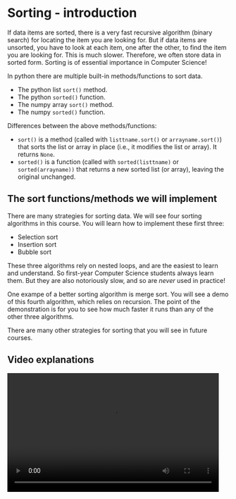 # Sorting - introduction

If data items are sorted, there is a very fast recursive algorithm (binary search) for locating the item you are looking for. But if data items are unsorted, you have to look at each item, one after the other, to find the item you are looking for. This is much slower. Therefore, we often store data in sorted form. Sorting is of essential importance in Computer Science!

In python there are multiple built-in methods/functions to sort data.
* The python list `sort()` method.
* The python `sorted()` function.
* The numpy array `sort()` method.
* The numpy `sorted()` function.

Differences between the above methods/functions:
* `sort()` is a method (called with `listtname.sort()` or `arrayname.sort()`) that sorts the list or array in place (i.e., it modifies the list or array). It returns `None`.
* `sorted()` is a function (called with `sorted(listtname)` or `sorted(arrayname))` that returns a new sorted list (or array), leaving the original unchanged.

## The sort functions/methods we will implement

There are many strategies for sorting data. We will see four sorting algorithms in this course.
You will learn how to implement these first three:
* Selection sort
* Insertion sort
* Bubble sort

These three algorithms rely on nested loops, and are the easiest to learn and understand. So first-year Computer Science students always learn them. But they are also notoriously slow, and so are *never* used in practice!

One exampe of a better sorting algorithm is merge sort. You will see a demo of this fourth algorithm, which relies on recursion. The point of the demonstration is for you to see how much faster it runs than any of the other three algorithms.

There are many other strategies for sorting that you will see in future courses.

## Video explanations
<video src="https://cs.du.edu/~ftl/1352/videos/sorting/sorting_intro.mp4" width="480" height="270" controls></video>
